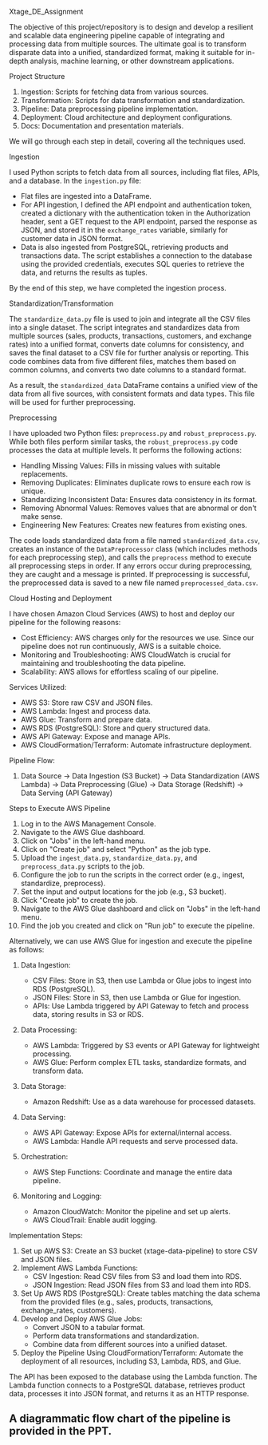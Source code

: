  Xtage_DE_Assignment

The objective of this project/repository is to design and develop a resilient and scalable data engineering pipeline capable of integrating and processing data from multiple sources. The ultimate goal is to transform disparate data into a unified, standardized format, making it suitable for in-depth analysis, machine learning, or other downstream applications.

 Project Structure
1. Ingestion: Scripts for fetching data from various sources.
2. Transformation: Scripts for data transformation and standardization.
3. Pipeline: Data preprocessing pipeline implementation.
4. Deployment: Cloud architecture and deployment configurations.
5. Docs: Documentation and presentation materials.

We will go through each step in detail, covering all the techniques used.

 Ingestion

I used Python scripts to fetch data from all sources, including flat files, APIs, and a database. In the `ingestion.py` file:
- Flat files are ingested into a DataFrame.
- For API ingestion, I defined the API endpoint and authentication token, created a dictionary with the authentication token in the Authorization header, sent a GET request to the API endpoint, parsed the response as JSON, and stored it in the `exchange_rates` variable, similarly for customer data in JSON format.
- Data is also ingested from PostgreSQL, retrieving products and transactions data. The script establishes a connection to the database using the provided credentials, executes SQL queries to retrieve the data, and returns the results as tuples.

By the end of this step, we have completed the ingestion process.

 Standardization/Transformation

The `standardize_data.py` file is used to join and integrate all the CSV files into a single dataset. The script integrates and standardizes data from multiple sources (sales, products, transactions, customers, and exchange rates) into a unified format, converts date columns for consistency, and saves the final dataset to a CSV file for further analysis or reporting. This code combines data from five different files, matches them based on common columns, and converts two date columns to a standard format.

As a result, the `standardized_data` DataFrame contains a unified view of the data from all five sources, with consistent formats and data types. This file will be used for further preprocessing.

 Preprocessing

I have uploaded two Python files: `preprocess.py` and `robust_preprocess.py`. While both files perform similar tasks, the `robust_preprocess.py` code processes the data at multiple levels. It performs the following actions:
- Handling Missing Values: Fills in missing values with suitable replacements.
- Removing Duplicates: Eliminates duplicate rows to ensure each row is unique.
- Standardizing Inconsistent Data: Ensures data consistency in its format.
- Removing Abnormal Values: Removes values that are abnormal or don't make sense.
- Engineering New Features: Creates new features from existing ones.

The code loads standardized data from a file named `standardized_data.csv`, creates an instance of the `DataPreprocessor` class (which includes methods for each preprocessing step), and calls the `preprocess` method to execute all preprocessing steps in order. If any errors occur during preprocessing, they are caught and a message is printed. If preprocessing is successful, the preprocessed data is saved to a new file named `preprocessed_data.csv`.

 Cloud Hosting and Deployment

I have chosen Amazon Cloud Services (AWS) to host and deploy our pipeline for the following reasons:
- Cost Efficiency: AWS charges only for the resources we use. Since our pipeline does not run continuously, AWS is a suitable choice.
- Monitoring and Troubleshooting: AWS CloudWatch is crucial for maintaining and troubleshooting the data pipeline.
- Scalability: AWS allows for effortless scaling of our pipeline.

Services Utilized:
- AWS S3: Store raw CSV and JSON files.
- AWS Lambda: Ingest and process data.
- AWS Glue: Transform and prepare data.
- AWS RDS (PostgreSQL): Store and query structured data.
- AWS API Gateway: Expose and manage APIs.
- AWS CloudFormation/Terraform: Automate infrastructure deployment.

Pipeline Flow:
1. Data Source → Data Ingestion (S3 Bucket) → Data Standardization (AWS Lambda) → Data Preprocessing (Glue) → Data Storage (Redshift) → Data Serving (API Gateway)

 Steps to Execute AWS Pipeline

1. Log in to the AWS Management Console.
2. Navigate to the AWS Glue dashboard.
3. Click on "Jobs" in the left-hand menu.
4. Click on "Create job" and select "Python" as the job type.
5. Upload the `ingest_data.py`, `standardize_data.py`, and `preprocess_data.py` scripts to the job.
6. Configure the job to run the scripts in the correct order (e.g., ingest, standardize, preprocess).
7. Set the input and output locations for the job (e.g., S3 bucket).
8. Click "Create job" to create the job.
9. Navigate to the AWS Glue dashboard and click on "Jobs" in the left-hand menu.
10. Find the job you created and click on "Run job" to execute the pipeline.

Alternatively, we can use AWS Glue for ingestion and execute the pipeline as follows:

1. Data Ingestion:
   - CSV Files: Store in S3, then use Lambda or Glue jobs to ingest into RDS (PostgreSQL).
   - JSON Files: Store in S3, then use Lambda or Glue for ingestion.
   - APIs: Use Lambda triggered by API Gateway to fetch and process data, storing results in S3 or RDS.

2. Data Processing:
   - AWS Lambda: Triggered by S3 events or API Gateway for lightweight processing.
   - AWS Glue: Perform complex ETL tasks, standardize formats, and transform data.

3. Data Storage:
   - Amazon Redshift: Use as a data warehouse for processed datasets.

4. Data Serving:
   - AWS API Gateway: Expose APIs for external/internal access.
   - AWS Lambda: Handle API requests and serve processed data.

5. Orchestration:
   - AWS Step Functions: Coordinate and manage the entire data pipeline.

6. Monitoring and Logging:
   - Amazon CloudWatch: Monitor the pipeline and set up alerts.
   - AWS CloudTrail: Enable audit logging.

Implementation Steps:
1. Set up AWS S3: Create an S3 bucket (xtage-data-pipeline) to store CSV and JSON files.
2. Implement AWS Lambda Functions:
   - CSV Ingestion: Read CSV files from S3 and load them into RDS.
   - JSON Ingestion: Read JSON files from S3 and load them into RDS.
3. Set Up AWS RDS (PostgreSQL): Create tables matching the data schema from the provided files (e.g., sales, products, transactions, exchange_rates, customers).
4. Develop and Deploy AWS Glue Jobs:
   - Convert JSON to a tabular format.
   - Perform data transformations and standardization.
   - Combine data from different sources into a unified dataset.
5. Deploy the Pipeline Using CloudFormation/Terraform: Automate the deployment of all resources, including S3, Lambda, RDS, and Glue.

The API has been exposed to the database using the Lambda function. The Lambda function connects to a PostgreSQL database, retrieves product data, processes it into JSON format, and returns it as an HTTP response.

A diagrammatic flow chart of the pipeline is provided in the PPT.
-------------
